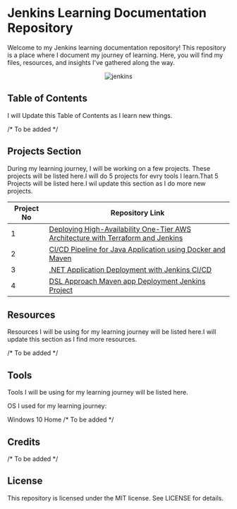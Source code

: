 # Jenkins Learning Documentation Repository
Welcome to my Jenkins learning documentation repository! This repository is a place where I document my journey of learning. Here, you will find my files, resources, and insights I've gathered along the way.

<p align="center">
    <img src="https://github.com/mathesh-me/jenkins-learning/assets/144098846/9008b196-5694-4a01-943c-21cb4039f244" alt="jenkins" />
</p>


## Table of Contents
I will Update this Table of Contents as I learn new things.

/* To be added */

## Projects Section
During my learning journey, I will be working on a few projects. These projects will be listed here.I will do 5 projects for evry tools I learn.That 5 Projects will be listed here.I wil update this section as I do more new projects.

| Project No | Repository Link |
| ------ | ------ |
| 1 | [Deploying High-Availability One-Tier AWS Architecture with Terraform and Jenkins](https://github.com/mathesh-me/aws-ha-deployment-jenkins-terraform) |
| 2 | [CI/CD Pipeline for Java Application using Docker and Maven](https://github.com/mathesh-me/ci-cd-pipeline-docker-maven) |
| 3 | [.NET Application Deployment with Jenkins CI/CD](https://github.com/mathesh-me/ci-cd-dotnet-app-deployment) |
| 4 | [DSL Approach Maven app Deployment Jenkins Project ](https://github.com/mathesh-me/dsl-approach-jenkins-project) |

## Resources
Resources I will be using for my learning journey will be listed here.I will update this section as I find more resources.

/* To be added */

## Tools
Tools I will be using for my learning journey will be listed here.

OS I used for my learning journey:

Windows 10 Home
/* To be added */

## Credits
/* To be added */

## License
This repository is licensed under the MIT license. See LICENSE for details.
